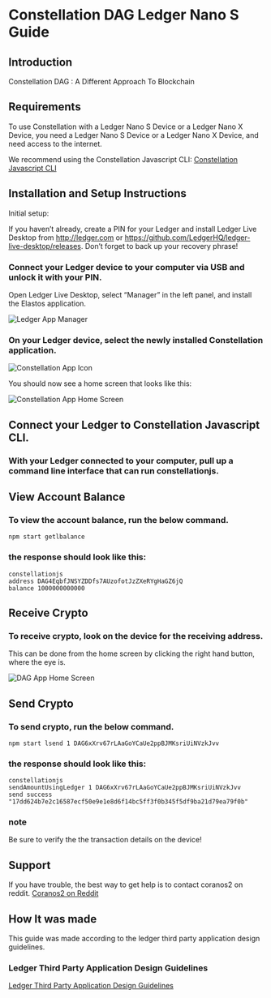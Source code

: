 # Constellation DAG Ledger Nano S Guide

## Introduction

Constellation DAG : A Different Approach To Blockchain

## Requirements

To use Constellation with a Ledger Nano S Device or a Ledger Nano X Device, you need a Ledger Nano S Device or a Ledger Nano X Device, and need access to the internet.

We recommend using the Constellation Javascript CLI:
[Constellation Javascript CLI](https://github.com/StardustCollective/constellationjs)

## Installation and Setup Instructions

Initial setup:

If you haven’t already, create a PIN for your Ledger and install Ledger Live Desktop from http://ledger.com or https://github.com/LedgerHQ/ledger-live-desktop/releases.
Don’t forget to back up your recovery phrase!

### Connect your Ledger device to your computer via USB and unlock it with your PIN.
Open Ledger Live Desktop, select “Manager” in the left panel, and install the Elastos application.

![Ledger App Manager](https://i.imgur.com/6IZJVE8.png)

### On your Ledger device, select the newly installed Constellation application.

![Constellation App Icon](https://i.imgur.com/b8mj3jY.jpg)

You should now see a home screen that looks like this:

![Constellation App Home Screen](https://i.imgur.com/MtaSbk3.jpg)

## Connect your Ledger to Constellation Javascript CLI.

### With your Ledger connected to your computer, pull up a command line interface that can run constellationjs.

## View Account Balance
### To view the account balance, run the below command.  

    npm start getlbalance

### the response should look like this:

    constellationjs
    address DAG4EqbfJNSYZDDfs7AUzofotJzZXeRYgHaGZ6jQ
    balance 1000000000000

## Receive Crypto
### To receive crypto, look on the device for the receiving address.

This can be done from the home screen by clicking the right hand button, where the eye is.

![DAG App Home Screen](https://i.imgur.com/MtaSbk3.jpg)

## Send Crypto
### To send crypto, run the below command.   

    npm start lsend 1 DAG6xXrv67rLAaGoYCaUe2ppBJMKsriUiNVzkJvv

### the response should look like this:

    constellationjs
    sendAmountUsingLedger 1 DAG6xXrv67rLAaGoYCaUe2ppBJMKsriUiNVzkJvv
    send success "17dd624b7e2c16587ecf50e9e1e8d6f14bc5ff3f0b345f5df9ba21d79ea79f0b"

### note
  Be sure to verify the the transaction details on the device!

## Support
If you have trouble, the best way to get help is to contact coranos2 on reddit.
[Coranos2 on Reddit](https://www.reddit.com/user/coranos2)

## How It was made
This guide was made according to the ledger third party application design guidelines.

### Ledger Third Party Application Design Guidelines
[Ledger Third Party Application Design Guidelines](https://ledger.readthedocs.io/en/latest/additional/publishing_an_app.html#design-guidelines)
